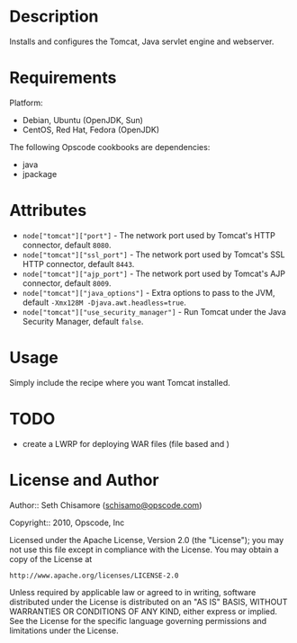 Description
===========

Installs and configures the Tomcat, Java servlet engine and webserver.

Requirements
============

Platform: 

* Debian, Ubuntu (OpenJDK, Sun)
* CentOS, Red Hat, Fedora (OpenJDK)

The following Opscode cookbooks are dependencies:

* java
* jpackage

Attributes
==========

* `node["tomcat"]["port"]` - The network port used by Tomcat's HTTP connector, default `8080`.
* `node["tomcat"]["ssl_port"]` - The network port used by Tomcat's SSL HTTP connector, default `8443`.
* `node["tomcat"]["ajp_port"]` - The network port used by Tomcat's AJP connector, default `8009`.
* `node["tomcat"]["java_options"]` - Extra options to pass to the JVM, default `-Xmx128M -Djava.awt.headless=true`.
* `node["tomcat"]["use_security_manager"]` - Run Tomcat under the Java Security Manager, default `false`.

Usage
=====

Simply include the recipe where you want Tomcat installed.

TODO
====

* create a LWRP for deploying WAR files (file based and )

License and Author
==================

Author:: Seth Chisamore (<schisamo@opscode.com>)

Copyright:: 2010, Opscode, Inc

Licensed under the Apache License, Version 2.0 (the "License");
you may not use this file except in compliance with the License.
You may obtain a copy of the License at

    http://www.apache.org/licenses/LICENSE-2.0

Unless required by applicable law or agreed to in writing, software
distributed under the License is distributed on an "AS IS" BASIS,
WITHOUT WARRANTIES OR CONDITIONS OF ANY KIND, either express or implied.
See the License for the specific language governing permissions and
limitations under the License.
